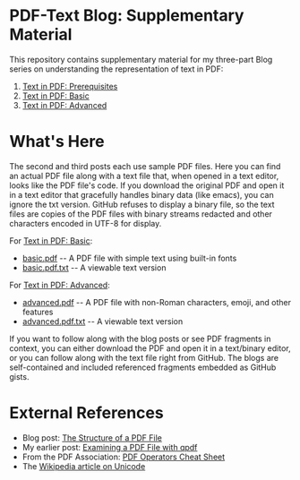 # PDF-Text Blog: Supplementary Material

This repository contains supplementary material for my three-part Blog series on understanding the
representation of text in PDF:
1. [Text in PDF: Prerequisites](https://medium.com/@jberkenbilt/text-in-pdf-prerequisites-df3dd3dfa9ea)
2. [Text in PDF: Basic](https://medium.com/@jberkenbilt/text-in-pdf-basic-1ce4cd8564f2)
3. [Text in PDF: Advanced](https://medium.com/@jberkenbilt/text-in-pdf-advanced-d13e68ba43ea)

# What's Here

The second and third posts each use sample PDF files. Here you can find an actual PDF file along
with a text file that, when opened in a text editor, looks like the PDF file's code. If you download
the original PDF and open it in a text editor that gracefully handles binary data (like emacs), you
can ignore the txt version. GitHub refuses to display a binary file, so the text files are copies of
the PDF files with binary streams redacted and other characters encoded in UTF-8 for display.

For [Text in PDF: Basic](https://medium.com/@jberkenbilt/text-in-pdf-basic-1ce4cd8564f2):
* [basic.pdf](basic.pdf) -- A PDF file with simple text using built-in fonts
* [basic.pdf.txt](basic.pdf.txt) -- A viewable text version

For [Text in PDF: Advanced](https://medium.com/@jberkenbilt/text-in-pdf-advanced-d13e68ba43ea):
* [advanced.pdf](advanced.pdf) -- A PDF file with non-Roman characters, emoji, and other features
* [advanced.pdf.txt](advanced.pdf.txt) -- A viewable text version

If you want to follow along with the blog posts or see PDF fragments in context, you can either
download the PDF and open it in a text/binary editor, or you can follow along with the text file
right from GitHub. The blogs are self-contained and included referenced fragments embedded as GitHub
gists.

# External References

* Blog post: [The Structure of a PDF File](https://medium.com/@jberkenbilt/the-structure-of-a-pdf-file-6f08114a58f6)
* My earlier post:
  [Examining a PDF File with qpdf](https://medium.com/@jberkenbilt/examining-a-pdf-file-with-qpdf-219ff19d5c47)
* From the PDF Association:
  [PDF Operators Cheat Sheet](https://pdfa.org/wp-content/uploads/2023/08/PDF-Operators-CheatSheet.pdf)
* The [Wikipedia article on Unicode](https://en.wikipedia.org/wiki/Unicode)
